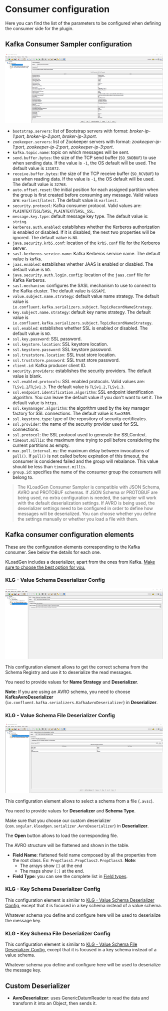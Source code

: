 # Consumer configuration

Here you can find the list of the parameters to be configured when defining the consumer side for the plugin.

## Kafka Consumer Sampler configuration

![Kafka Consumer Sampler configuration](images/kafka-consumer-properties.png)

- `bootstrap.servers`: list of Bootstrap servers with format: _broker-ip-1_:_port_, _broker-ip-2_:_port_, _broker-ip-3_:_port_.
- `zookeeper.servers`: list of Zookeeper servers with format: _zookeeper-ip-1_:_port_, _zookeeper-ip-2_:_port_, _zookeeper-ip-3_:_port_.
- `kafka.topic.name`: topic on which messages will be sent.
- `send.buffer.bytes`: the size of the TCP send buffer (`SO_SNDBUF`) to use when sending data. If the value is `-1`, the OS default will be used. The default value is `131072`.
- `receive.buffer.bytes`: the size of the TCP receive buffer (`SO_RCVBUF`) to use when reading data. If the value is `-1`, the OS default will be used. The default value is `32768`.
- `auto.offset.reset`: the initial position for each assigned partition when the group is first created before consuming any message. Valid values are: `earliest`/`latest`. The default value is `earliest`.
- `security.protocol`: Kafka consumer protocol. Valid values are: `PLAINTEXT`/`SSL`/`SASL_PLAINTEXT`/`SASL_SSL`.
- `message.key.type`: default message key type. The default value is: `string`.
- `kerberos.auth.enabled`: establishes whether the Kerberos authorization is enabled or disabled. If it is disabled, the next two properties will be ignored. The default value is `NO`.
- `java.security.krb5.conf`: location of the `krb5.conf` file for the Kerberos server.
- `sasl.kerberos.service.name`: Kafka Kerberos service name. The default value is `kafka`.
- `jaas.enabled`: establishes whether JAAS is enabled or disabled. The default value is `NO`.
- `java.security.auth.login.config`: location of the `jaas.conf` file for Kafka Kerberos.
- `sasl.mechanism`: configures the SASL mechanism to use to connect to the Kafka cluster. The default value is `GSSAPI`.
- `value.subject.name.strategy`: default value name strategy. The default value is `io.confluent.kafka.serializers.subject.TopicRecordNameStrategy`.
- `key.subject.name.strategy`: default key name strategy. The default value is `io.confluent.kafka.serializers.subject.TopicRecordNameStrategy`.
- `ssl.enabled`: establishes whether SSL is enabled or disabled. The default value is `NO`.
- `ssl.key.password`: SSL password.
- `ssl.keystore.location`: SSL keystore location.
- `ssl.keystore.password`: SSL keystore password.
- `ssl.truststore.location`: SSL trust store location.
- `ssl.truststore.password`: SSL trust store password.
- `client.id`: Kafka producer client ID.
- `security.providers`: establishes the security providers. The default value is blank.
- `ssl.enabled.protocols`: SSL enabled protocols. Valid values are: `TLSv1.2`/`TLSv1.3`. The default value is `TLSv1.2,TLSv1.3`.
- `ssl.endpoint.identification.algorithm`: SSL endpoint identification algorithm. You can leave the default value if you don't want to set it. The default value is `https`.
- `ssl.keymanager.algorithm`: the algorithm used by the key manager factory for SSL connections. The default value is `SunX509`.
- `ssl.keystore.type`: type of the repository of security certificates.
- `ssl.provider`: the name of the security provider used for SSL connections.
- `ssl.protocol`: the SSL protocol used to generate the SSLContext.
- `timeout.millis`: the maximum time trying to poll before considering the current partitions as empty.
- `max.poll.interval.ms`: the maximum delay between invocations of `poll()`. If `poll()` is not called before expiration of this timeout, the consumer is considered failed and the group will rebalance. This value should be less than `timeout.millis`.
- `group.id`: specifies the name of the consumer group the consumers will belong to.

>The KLoadGen Consumer Sampler is compatible with JSON Schema, AVRO and PROTOBUF schemas. If JSON Schema or PROTOBUF are being used, no extra configuration is needed, the sampler will work with the default deserialization settings. If AVRO is being used, the deserializer settings need to be configured in order to define how messages will be deserialized. You can choose whether you define the settings manually or whether you load a file with them.

## Kafka consumer configuration elements

These are the configuration elements corresponding to the Kafka consumer. See below the details for each one.

KLoadGen includes a deserializer, apart from the ones from Kafka. [Make sure to choose the best option for you.](#custom-deserializer)

### KLG - Value Schema Deserializer Config

![KLG - Value Schema Deserializer Config](images/value-schema-deserializer-config.png)

This configuration element allows to get the correct schema from the Schema Registry and use it to deserialize the read messages.

You need to provide values for **Name Strategy** and **Deserializer**.

**Note:** If you are using an AVRO schema, you need to choose **KafkaAvroDeserializer** (`io.confluent.kafka.serializers.KafkaAvroDeserializer`) in **Deserializer**.

### KLG - Value Schema File Deserializer Config

![KLG - Value Schema File Deserializer Config](images/value-schema-file-deserializer-config.png)

This configuration element allows to select a schema from a file (`.avsc`).

You need to provide values for **Deserializer** and **Schema Type**.

Make sure that you choose our custom deserializer (`com.sngular.kloadgen.serializer.AvroDeserializer`) in **Deserializer**. 

The **Open** button allows to load the corresponding file. 

The AVRO structure will be flattened and shown in the table. 

- **Field Name**: flattened field name composed by all the properties from the root class. Ex: `PropClass1.PropClass2.PropClass3`.
  **Note**: 
    - The arrays show `[]` at the end
    - The maps show `[:]` at the end.  
- **Field Type**: you can see the complete list in [Field types](https://github.com/sngular/kloadgen/wiki/schemas#field-types).
  
### KLG - Key Schema Deserializer Config

This configuration element is similar to [KLG - Value Schema Deserializer Config](#KLG---value-schema-deserializer-config), except that it is focused in a key schema instead of a value schema.

Whatever schema you define and configure here will be used to deserialize the message key.

### KLG - Key Schema File Deserializer Config

This configuration element is similar to [KLG - Value Schema File Deserializer Config](#KLG---value-schema-file-deserializer-config), except that it is focused in a key schema instead of a value schema.

Whatever schema you define and configure here will be used to deserialize the message key.

## Custom Deserializer

- **AvroDeserializer**: uses GenericDatumReader to read the data and transform it into an Object, then sends it.